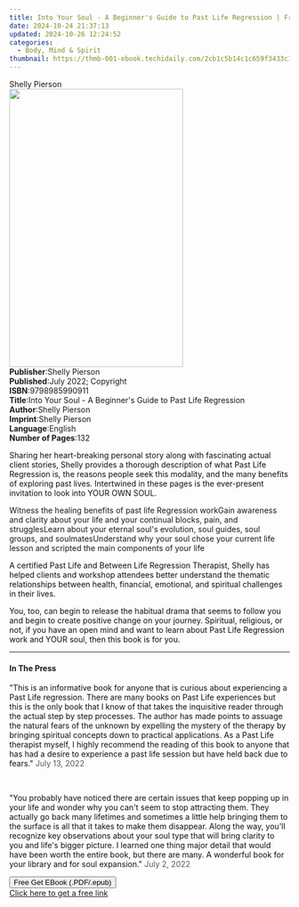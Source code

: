```yaml
---
title: Into Your Soul - A Beginner's Guide to Past Life Regression | Free Book
date: 2024-10-24 21:37:13
updated: 2024-10-26 12:24:52
categories:
  - Body, Mind & Spirit
thumbnail: https://thmb-001-ebook.techidaily.com/2cb1c5b14c1c659f3433c100df4671ac63e3753650aa665f4bbe513dcc22c6ad.jpg
---
```

<main id="book-container">
  <div class="flex flex-col">
    <div class="book-brief flex-1 py-6 px-4 sm:p-6 md:py-10 md:px-8">
      <!-- brief-->
      <div class="book-brief-main">Shelly Pierson</div>
    </div>
    <div
      class="book-meta-info flex-1 grid gap-4 col-start-1 col-end-3 row-start-1 sm:mb-6 sm:grid-cols-4 lg:gap-6 lg:col-start-2 lg:row-end-6 lg:row-span-6 lg:mb-0"
    >
      <div
        class="book-meta-info-left place-content-center mt-4 p-4 text-sm leading-6 col-start-2 col-span-2 dark:text-slate-400"
      >
        <img
          class="w-full h-500 object-cover rounded-lg sm:h-255 sm:col-span-2 lg:col-span-full"
          src="https://img-001-ebook.techidaily.com/17841d0e607ff88cf8fc943d08410be3152d87e950830e697f9fa4ef6d69f86a.jpg"
          alt=""
          width="312"
          height="500"
        />
      </div>
      <div
        class="book-meta-info-right mt-2 col-start-1 row-start-2 col-span-3 self-center"
      >
        <!-- meta data  -->
        <div class="flex flex-col px-4 md:px-8">
          <div class="flex-1">
            <strong>Publisher</strong>:<span class="px-2">Shelly Pierson</span>
          </div>
          <div class="flex-1">
            <strong>Published</strong>:<span class="px-2"
              >July 2022; Copyright</span
            >
          </div>
          <div class="flex-1">
            <strong>ISBN</strong>:<span class="px-2">9798985990911</span>
          </div>
          <div class="flex-1">
            <strong>Title</strong>:<span class="px-2"
              >Into Your Soul - A Beginner&#39;s Guide to Past Life
              Regression</span
            >
          </div>
          <div class="flex-1">
            <strong>Author</strong>:<span class="px-2">Shelly Pierson</span>
          </div>
          <div class="flex-1">
            <strong>Imprint</strong>:<span class="px-2">Shelly Pierson</span>
          </div>
          <div class="flex-1">
            <strong>Language</strong>:<span class="px-2">English</span>
          </div>
          <div class="flex-1">
            <strong>Number of Pages</strong>:<span class="px-2">132</span>
          </div>
        </div>
      </div>
    </div>
    <div class="book-description flex-1 py-6 px-4 sm:p-6 md:py-10 md:px-8">
      <div class="book-description-main">
        <div accordion-content="" id="description">
          <p>
            <span style="color: rgb(15, 17, 17)"
              >Sharing her heart-breaking personal story along with fascinating
              actual client stories, Shelly provides a thorough description of
              what Past Life Regression is, the reasons people seek this
              modality, and the many benefits of exploring past lives.
              Intertwined in these pages is the ever-present invitation to look
              into YOUR OWN SOUL.</span
            >
          </p>
          Witness the healing benefits of past life Regression workGain
          awareness and clarity about your life and your continual blocks, pain,
          and strugglesLearn about your eternal soul's evolution, soul guides,
          soul groups, and soulmatesUnderstand why your
          soul&nbsp;chose&nbsp;your current life lesson and scripted the main
          components of your life
          <p>
            <span style="color: rgb(15, 17, 17)"
              >A certified Past Life and Between Life Regression Therapist,
              Shelly has helped clients and workshop attendees better understand
              the thematic relationships between health, financial, emotional,
              and spiritual challenges in their lives.</span
            >
          </p>
          <p>
            <span style="color: rgb(15, 17, 17)"
              >You, too, can begin to release the habitual drama that seems to
              follow you and begin to create positive change on your journey.
              Spiritual, religious, or not, if you have an open mind and want to
              learn about Past Life Regression work and YOUR soul, then this
              book is for you.</span
            >
          </p>
        </div>
        <div class="accordion-fader"></div>
      </div>
    </div>
    <div class="book-excerpts flex-1 py-6 px-4 sm:p-6 md:py-10 md:px-8">
      <!-- excerpts-->
      <div class="book-excerpts-main">
        <hr />
        <h4 class="placeholder placeholder-heading">
          <span>In The Press</span>
        </h4>
        <p></p>
        <p>
          "<span style="color: rgba(15, 17, 17, 1)"
            >This is an informative book for anyone that is curious about
            experiencing a Past Life regression. There are many books on Past
            Life experiences but this is the only book that I know of that takes
            the inquisitive reader through the actual step by step processes.
            The author has made points to assuage the natural fears of the
            unknown by expelling the mystery of the therapy by bringing
            spiritual concepts down to practical applications. As a Past Life
            therapist myself, I highly recommend the reading of this book to
            anyone that has had a desire to experience a past life session but
            have held back due to fears." </span
          ><span style="color: rgba(86, 89, 89, 1)">July 13, 2022</span>
        </p>
        <p><br /></p>
        <p>
          <span style="color: rgba(15, 17, 17, 1)"
            >"You probably have noticed there are certain issues that keep
            popping up in your life and wonder why you can't seem to stop
            attracting them. They actually go back many lifetimes and sometimes
            a little help bringing them to the surface is all that it takes to
            make them disappear. Along the way, you'll recognize key
            observations about your soul type that will bring clarity to you and
            life's bigger picture. I learned one thing major detail that would
            have been worth the entire book, but there are many. A wonderful
            book for your library and for soul expansion." </span
          ><span style="color: rgba(86, 89, 89, 1)">July 2, 2022</span>
        </p>
        <p></p>
      </div>
    </div>
    <div
      class="book-about-author flex-1 py-6 px-4 sm:p-6 md:py-10 md:px-8"
    ></div>
    <div class="book-free-get flex-1 py-6 px-4 sm:p-6 md:py-10 md:px-8">
      <button
        id="btn-free-get"
        class="bg-blue-500 hover:bg-blue-700 text-white font-bold py-2 px-4 rounded"
      >
        Free Get EBook (.PDF/.epub)
      </button>
      <div id="countdown-display" class="px-2 text-lg mt-2"></div>
      <a
        id="free-link"
        class="hidden bg-blue-500 hover:bg-blue-700 text-white font-bold py-2 px-4 rounded"
        href="https://www.ebooks.com/en-us/book/210640334/into-your-soul-a-beginner-s-guide-to-past-life-regression/shelly-pierson/"
        target="_blank"
        >Click here to get a free link</a
      >
    </div>
    <script>
      let countdownTime = 0;
      let countdownInterval = null;
      document
        .getElementById('btn-free-get')
        .addEventListener('click', startCountdown);
      function startCountdown() {
        countdownTime = new Date().getTime() + 60000 * 3;
        countdownInterval = setInterval(updateCountdown, 1000);
        document.getElementById('btn-free-get').disabled = true;
        document
          .getElementById('btn-free-get')
          .classList.add('bg-gray-500', 'cursor-not-allowed');
      }
      function updateCountdown() {
        let currentTime = new Date().getTime();
        let timeLeft = countdownTime - currentTime;
        let secondsLeft = Math.floor(timeLeft / 1000);
        document.getElementById('countdown-display').innerHTML =
          `Remaining time: ${secondsLeft} seconds.`;
        if (secondsLeft <= 0) {
          clearInterval(countdownInterval);
          document.getElementById('btn-free-get').classList.add('hidden');
          document.getElementById('free-link').classList.remove('hidden');
          document.getElementById('countdown-display').innerHTML = '';
        }
      }
    </script>
  </div>
</main>
